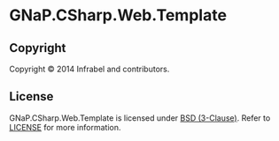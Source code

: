 GNaP.CSharp.Web.Template
==========================
## Copyright

Copyright © 2014 Infrabel and contributors.

## License

GNaP.CSharp.Web.Template is licensed under [BSD (3-Clause)](http://choosealicense.com/licenses/bsd-3-clause/ "Read more about the BSD (3-Clause) License"). Refer to [LICENSE](https://github.com/infrabel/GNaP.CSharp.Web.Template/blob/master/LICENSE) for more information.
